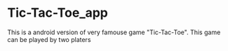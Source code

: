 # Tic-Tac-Toe_app

This is a android version of very famouse game "Tic-Tac-Toe".
This game can be played by two platers
